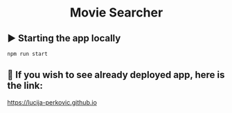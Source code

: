 <h1 align="center">
  Movie Searcher
</h1>

## :arrow_forward: Starting the app locally
```
npm run start
```

## :tada: If you wish to see already deployed app, here is the link:
https://lucija-perkovic.github.io
